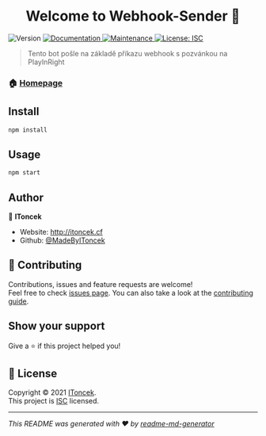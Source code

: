 <h1 align="center">Welcome to Webhook-Sender 👋</h1>
<p>
  <img alt="Version" src="https://img.shields.io/badge/version-1.0.0-blue.svg?cacheSeconds=2592000" />
  <a href="https://github.com/NiDEV-Tech/Webhook-Sender#readme" target="_blank">
    <img alt="Documentation" src="https://img.shields.io/badge/documentation-yes-brightgreen.svg" />
  </a>
  <a href="https://github.com/NiDEV-Tech/Webhook-Sender/graphs/commit-activity" target="_blank">
    <img alt="Maintenance" src="https://img.shields.io/badge/Maintained%3F-yes-green.svg" />
  </a>
  <a href="https://github.com/NiDEV-Tech/Webhook-Sender/blob/master/LICENSE" target="_blank">
    <img alt="License: ISC" src="https://img.shields.io/github/license/MadeByIToncek/Webhook-Sender" />
  </a>
</p>

> Tento bot pošle na základě příkazu webhook s pozvánkou na PlayInRight

### 🏠 [Homepage](https://github.com/NiDEV-Tech/Webhook-Sender#readme)

## Install

```sh
npm install
```

## Usage

```sh
npm start
```

## Author

👤 **IToncek**

* Website: http://itoncek.cf
* Github: [@MadeByIToncek](https://github.com/MadeByIToncek)

## 🤝 Contributing

Contributions, issues and feature requests are welcome!<br />Feel free to check [issues page](https://github.com/NiDEV-Tech/Webhook-Sender/issues). You can also take a look at the [contributing guide](https://github.com/NiDEV-Tech/Webhook-Sender/blob/master/CONTRIBUTING.md).

## Show your support

Give a ⭐️ if this project helped you!

## 📝 License

Copyright © 2021 [IToncek](https://github.com/MadeByIToncek).<br />
This project is [ISC](https://github.com/NiDEV-Tech/Webhook-Sender/blob/master/LICENSE) licensed.

***
_This README was generated with ❤️ by [readme-md-generator](https://github.com/kefranabg/readme-md-generator)_